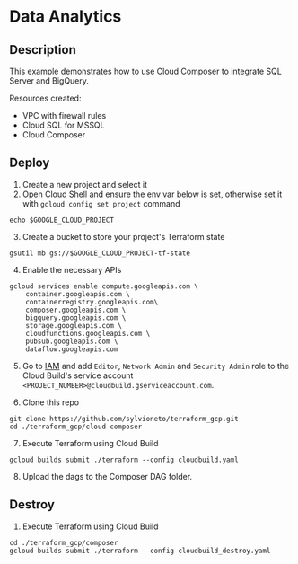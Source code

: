 # Data Analytics

## Description

This example demonstrates how to use Cloud Composer to integrate SQL Server and BigQuery.

Resources created:
- VPC with firewall rules
- Cloud SQL for MSSQL
- Cloud Composer

## Deploy

1. Create a new project and select it
2. Open Cloud Shell and ensure the env var below is set, otherwise set it with `gcloud config set project` command
```
echo $GOOGLE_CLOUD_PROJECT
```

3. Create a bucket to store your project's Terraform state
```
gsutil mb gs://$GOOGLE_CLOUD_PROJECT-tf-state
```

4. Enable the necessary APIs
```
gcloud services enable compute.googleapis.com \
    container.googleapis.com \
    containerregistry.googleapis.com\
    composer.googleapis.com \
    bigquery.googleapis.com \
    storage.googleapis.com \
    cloudfunctions.googleapis.com \
    pubsub.googleapis.com \
    dataflow.googleapis.com
```

5. Go to [IAM](https://console.cloud.google.com/iam-admin/iam) and add `Editor`, `Network Admin` and `Security Admin` role to the Cloud Build's service account `<PROJECT_NUMBER>@cloudbuild.gserviceaccount.com`.

6. Clone this repo
```
git clone https://github.com/sylvioneto/terraform_gcp.git
cd ./terraform_gcp/cloud-composer
```

7. Execute Terraform using Cloud Build
```
gcloud builds submit ./terraform --config cloudbuild.yaml
```

8. Upload the dags to the Composer DAG folder.


## Destroy
1. Execute Terraform using Cloud Build
```
cd ./terraform_gcp/composer
gcloud builds submit ./terraform --config cloudbuild_destroy.yaml
```
